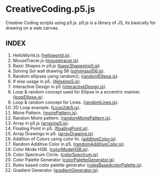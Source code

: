 # CreativeCoding.p5.js

Creative Coding scripts using p5.js.
p5.js is a library of JS, its basically for drawing on a web canvas.

## INDEX

1. HelloWorld.js  ([helloworld.js](https://github.com/sohampod/CreativeCoding.p5.js/blob/main/helloworld.js)).
2. MouseTracer.js ([mousetracer.js](https://github.com/sohampod/CreativeCoding.p5.js/blob/main/mousetracer.js)).
3. Basic Shapes in p5.js ([basicShapesinp5.js](https://github.com/sohampod/CreativeCoding.p5.js/blob/main/basicShapesinp5.js)). 
4. Solving Sol wall drawing 56 ([solvingsol56.js](https://github.com/sohampod/CreativeCoding.p5.js/blob/main/solvingsol56.js)).
5. Random ellipses using random(); ([randomEllipse.js](https://github.com/sohampod/CreativeCoding.p5.js/blob/main/randomEllipse.js)).
6. If else usage in p5. ([ifelseinp5.js](https://github.com/sohampod/CreativeCoding.p5.js/blob/main/ifelseinp5.js)).
7. Interactive Design in p5 ([interactiveDesign.js](https://github.com/sohampod/CreativeCoding.p5.js/blob/main/interactiveDesign.js)).
8. Loop & random concept used for Ellipse in a eccentric manner. ([loopEllipse.js](https://github.com/sohampod/CreativeCoding.p5.js/blob/main/loopEllipse.js)).
9. Loop & random concept for Lines. ([randomLines.js](https://github.com/sohampod/CreativeCoding.p5.js/blob/main/randomLines.js)).
10. 2D Loop example. ([Loop2dp5.js](https://github.com/sohampod/CreativeCoding.p5.js/blob/main/Loop2dp5.js)).
11. Moire Pattern. ([moirePattern.js](https://github.com/sohampod/CreativeCoding.p5.js/blob/main/moirePattern.js)). 
12. Random Moire pattern. ([randomMoirePattern.js](https://github.com/sohampod/CreativeCoding.p5.js/blob/main/randomMoirePattern.js)).
13. Array in p5.js  ([arrayinp5.js](https://github.com/sohampod/CreativeCoding.p5.js/blob/main/arrayinp5.js)).
14. Floating Point in p5. ([floatingPoint.js](https://github.com/sohampod/CreativeCoding.p5.js/blob/main/floatingPoint.js)).
15. Array Drawings in p5. ([arrayDrawing.js](https://github.com/sohampod/CreativeCoding.p5.js/blob/main/arrayDrawing.js)).
16. Addition of Colors using color fn. ([additiveColor.js](https://github.com/sohampod/CreativeCoding.p5.js/blob/main/additiveColor.js)).
17. Random Additive Color in p5. ([randomAdditiveColor.js](https://github.com/sohampod/CreativeCoding.p5.js/blob/main/randomAdditiveColor.js)).
18. Color Mode HSB. ([colorModeHSB.js](https://github.com/sohampod/CreativeCoding.p5.js/blob/main/colorModeHSB.js)).
19. Color Spectrum Circle.  ([colorSpectrum.js](https://github.com/sohampod/CreativeCoding.p5.js/blob/main/colorSpectrum.js)).
20. Color Palette Generator ([colorPaletteGenerator.js](https://github.com/sohampod/CreativeCoding.p5.js/blob/main/colorPaletteGenerator.js)).
21. Rules based color palette generator ([rulesBasedcolorPalette.js](https://github.com/sohampod/CreativeCoding.p5.js/blob/main/rulesBasedcolorPalette.js)). 
22. Gradient Generator ([gradientGenerator.js](https://github.com/sohampod/CreativeCoding.p5.js/blob/main/gradientGenerator.js)). 